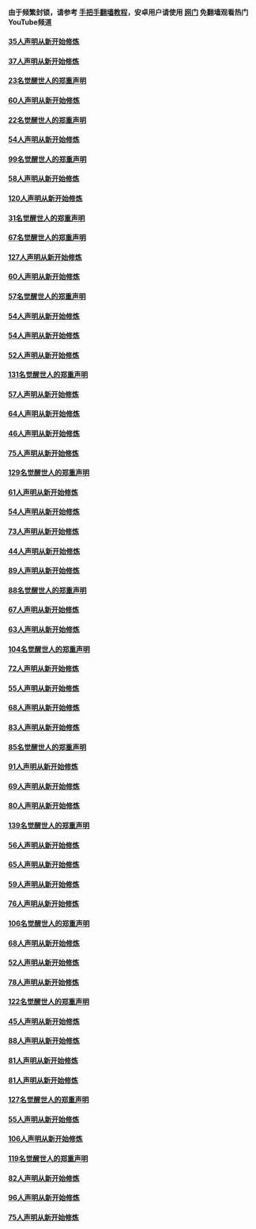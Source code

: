 #### 由于频繁封锁，请参考 [手把手翻墙教程](https://github.com/gfw-breaker/guides/wiki/)，安卓用户请使用 [网门](https://github.com/gfw-breaker/nogfw/blob/master/dl.md?t=02171200) 免翻墙观看热门YouTube频道 

#### [35人声明从新开始修炼](../pages/91/420809.md?t=02171200) 

#### [37人声明从新开始修炼](../pages/91/420766.md?t=02171200) 

#### [23名觉醒世人的郑重声明](../pages/91/420765.md?t=02171200) 

#### [60人声明从新开始修炼](../pages/91/420727.md?t=02171200) 

#### [22名觉醒世人的郑重声明](../pages/91/420726.md?t=02171200) 

#### [54人声明从新开始修炼](../pages/91/420529.md?t=02171200) 

#### [99名觉醒世人的郑重声明](../pages/91/420528.md?t=02171200) 

#### [58人声明从新开始修炼](../pages/91/420198.md?t=02171200) 

#### [120人声明从新开始修炼](../pages/91/420141.md?t=02171200) 

#### [31名觉醒世人的郑重声明](../pages/91/420197.md?t=02171200) 

#### [67名觉醒世人的郑重声明](../pages/91/420140.md?t=02171200) 

#### [127人声明从新开始修炼](../pages/91/420082.md?t=02171200) 

#### [60人声明从新开始修炼](../pages/91/420081.md?t=02171200) 

#### [57名觉醒世人的郑重声明](../pages/91/420080.md?t=02171200) 

#### [54人声明从新开始修炼](../pages/91/419533.md?t=02171200) 

#### [54人声明从新开始修炼](../pages/91/419532.md?t=02171200) 

#### [52人声明从新开始修炼](../pages/91/419531.md?t=02171200) 

#### [131名觉醒世人的郑重声明](../pages/91/419530.md?t=02171200) 

#### [57人声明从新开始修炼](../pages/91/419430.md?t=02171200) 

#### [64人声明从新开始修炼](../pages/91/419429.md?t=02171200) 

#### [46人声明从新开始修炼](../pages/91/419428.md?t=02171200) 

#### [75人声明从新开始修炼](../pages/91/419427.md?t=02171200) 

#### [129名觉醒世人的郑重声明](../pages/91/419426.md?t=02171200) 

#### [61人声明从新开始修炼](../pages/91/419198.md?t=02171200) 

#### [54人声明从新开始修炼](../pages/91/419197.md?t=02171200) 

#### [73人声明从新开始修炼](../pages/91/419196.md?t=02171200) 

#### [44人声明从新开始修炼](../pages/91/419075.md?t=02171200) 

#### [89人声明从新开始修炼](../pages/91/419074.md?t=02171200) 

#### [88名觉醒世人的郑重声明](../pages/91/419195.md?t=02171200) 

#### [67人声明从新开始修炼](../pages/91/419073.md?t=02171200) 

#### [63人声明从新开始修炼](../pages/91/419072.md?t=02171200) 

#### [104名觉醒世人的郑重声明](../pages/91/419071.md?t=02171200) 

#### [72人声明从新开始修炼](../pages/91/418902.md?t=02171200) 

#### [55人声明从新开始修炼](../pages/91/418901.md?t=02171200) 

#### [68人声明从新开始修炼](../pages/91/418900.md?t=02171200) 

#### [83人声明从新开始修炼](../pages/91/418757.md?t=02171200) 

#### [85名觉醒世人的郑重声明](../pages/91/418899.md?t=02171200) 

#### [91人声明从新开始修炼](../pages/91/418756.md?t=02171200) 

#### [69人声明从新开始修炼](../pages/91/418755.md?t=02171200) 

#### [80人声明从新开始修炼](../pages/91/418754.md?t=02171200) 

#### [139名觉醒世人的郑重声明](../pages/91/418753.md?t=02171200) 

#### [56人声明从新开始修炼](../pages/91/418594.md?t=02171200) 

#### [65人声明从新开始修炼](../pages/91/418593.md?t=02171200) 

#### [59人声明从新开始修炼](../pages/91/418592.md?t=02171200) 

#### [76人声明从新开始修炼](../pages/91/418431.md?t=02171200) 

#### [106名觉醒世人的郑重声明](../pages/91/418591.md?t=02171200) 

#### [68人声明从新开始修炼](../pages/91/418430.md?t=02171200) 

#### [52人声明从新开始修炼](../pages/91/418429.md?t=02171200) 

#### [78人声明从新开始修炼](../pages/91/418428.md?t=02171200) 

#### [122名觉醒世人的郑重声明](../pages/91/418427.md?t=02171200) 

#### [45人声明从新开始修炼](../pages/91/418248.md?t=02171200) 

#### [88人声明从新开始修炼](../pages/91/418247.md?t=02171200) 

#### [81人声明从新开始修炼](../pages/91/418246.md?t=02171200) 

#### [81人声明从新开始修炼](../pages/91/418139.md?t=02171200) 

#### [127名觉醒世人的郑重声明](../pages/91/418245.md?t=02171200) 

#### [55人声明从新开始修炼](../pages/91/418138.md?t=02171200) 

#### [106人声明从新开始修炼](../pages/91/418137.md?t=02171200) 

#### [119名觉醒世人的郑重声明](../pages/91/418135.md?t=02171200) 

#### [82人声明从新开始修炼](../pages/91/418136.md?t=02171200) 

#### [96人声明从新开始修炼](../pages/91/417831.md?t=02171200) 

#### [75人声明从新开始修炼](../pages/91/417830.md?t=02171200) 

